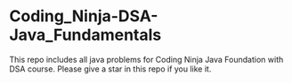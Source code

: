 # Coding_Ninja-DSA-Java_Fundamentals

This repo includes all java problems for Coding Ninja Java Foundation with DSA course. Please give a star in this repo if you like it.


